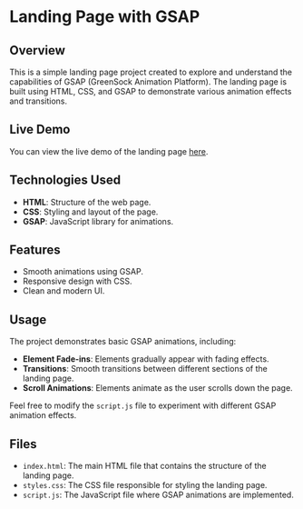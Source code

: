 # Landing Page with GSAP

## Overview

This is a simple landing page project created to explore and understand the capabilities of GSAP (GreenSock Animation Platform). The landing page is built using HTML, CSS, and GSAP to demonstrate various animation effects and transitions.

## Live Demo

You can view the live demo of the landing page [here](https://funny-babka-8f2786.netlify.app/).

## Technologies Used

- **HTML**: Structure of the web page.
- **CSS**: Styling and layout of the page.
- **GSAP**: JavaScript library for animations.

## Features

- Smooth animations using GSAP.
- Responsive design with CSS.
- Clean and modern UI.

## Usage

The project demonstrates basic GSAP animations, including:

- **Element Fade-ins**: Elements gradually appear with fading effects.
- **Transitions**: Smooth transitions between different sections of the landing page.
- **Scroll Animations**: Elements animate as the user scrolls down the page.

Feel free to modify the `script.js` file to experiment with different GSAP animation effects.

## Files

- `index.html`: The main HTML file that contains the structure of the landing page.
- `styles.css`: The CSS file responsible for styling the landing page.
- `script.js`: The JavaScript file where GSAP animations are implemented.

